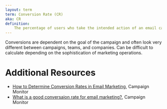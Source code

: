 ```yaml
---
layout: term
term: Conversion Rate (CR)
aka: CR
definition:
    The percentage of users who take the intended action of an email campaign, whether that's clicking a specific link, purchasing, replying, etc. The higher the better. 
---
```

Conversions are dependent on the goal of the campaign and often look very different between campaigns, teams, and companies. Can be difficult to calculate depending on the sophistication of marketing operations.

# Additional Resources

- [How to Determine Conversion Rates in Email Marketing](https://www.campaignmonitor.com/resources/knowledge-base/how-to-determine-conversion-rates-in-email-marketing/), Campaign Monitor
- [What is a good conversaion rate for email marketing?](https://www.campaignmonitor.com/resources/knowledge-base/what-is-a-good-conversion-rate-for-email-marketing/), Campaign Monitor
